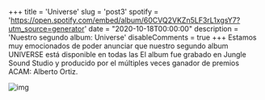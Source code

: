 +++
title = 'Universe'
slug = 'post3'
spotify = 'https://open.spotify.com/embed/album/60CVQ2VKZn5LF3rL1xgsY7?utm_source=generator'
date = "2020-10-18T00:00:00"
description = 'Nuestro segundo album: Universe'
disableComments = true
+++
Estamos muy emocionados de poder anunciar que nuestro segundo album UNIVERSE está disponible en todas las 
El album fue grabado en Jungle Sound Studio y producido por el múltiples veces ganador de premios ACAM: Alberto Ortiz.

![img](/images/Universe.jpg)